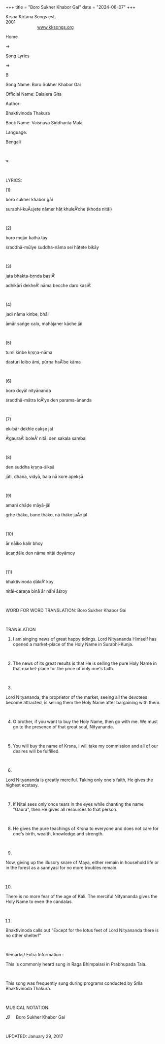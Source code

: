 +++ 
title = "Boro Sukher Khabor Gai"
date = "2024-08-07"
+++

Krsna Kirtana Songs est.
2001                                                                                                                                    
            
www.kksongs.org








Home
 
⇒
 
Song
Lyrics


⇒
 
B


Song
Name: Boro Sukher Khabor Gai


Official
Name: Dalalera Gita


Author:

Bhaktivinoda
Thakura


Book
Name: 
Vaisnava
Siddhanta Mala


Language:

Bengali


 








অ








 


LYRICS:


(1)


boro
sukher khabor gāi


surabhi-kuÃ±jete
nāmer hāṭ khuleÂ’che (khoda nitāi)


 


(2)


boro
mojār kathā tāy


śraddhā-mūlye
śuddha-nāma sei hāṭete bikāy


 


(3)


jata
bhakta-bṛnda basiÂ’


adhikārī
dekheÂ’ nāma becche daro kasiÂ’


 


(4)


jadi
nāma kinbe, bhāi


āmār
sańge calo, mahājaner kāche jāi


 


(5)


tumi
kinbe kṛṣṇa-nāma


dasturi
loibo āmi, pūrṇa haÂ’be kāma


 


(6)


boro
doyāl nityānanda


śraddhā-mātra
loÂ’ye den parama-ānanda


 


(7)


ek-bār
dekhle cakṣe jal


Â‘gauraÂ’
boleÂ’ nitāi den sakala sambal


 


(8)


den
śuddha kṛṣṇa-śikṣā


jāti,
dhana, vidyā, bala nā kore apekṣā


 


(9)


amani
chāḍe māyā-jāl


gṛhe
thāko, bane thāko, nā thāke jaÃ±jāl


 


(10)


ār
nāiko kalir bhoy


ācaṇḍāle
den nāma nitāi doyāmoy


 


(11)


bhaktivinoda
ḍākiÂ’ koy


nitāi-caraṇa
binā ār nāhi āśroy


 


WORD FOR WORD TRANSLATION: 
Boro Sukher Khabor
Gai


 


TRANSLATION


1) I
am singing news of great happy tidings. Lord Nityananda Himself has opened a
market-place of the Holy Name in Surabhi-Kunja.


 


2) The
news of its great results is that He is selling the pure Holy Name in that
market-place for the price of only one's faith.


 


3)
Lord Nityananda, the proprietor of the market, seeing all the devotees become
attracted, is selling them the Holy Name after bargaining with them.


 


4) O
brother, if you want to buy the Holy Name, then go with me. We must go to the
presence of that great soul, Nityananda.


 


5) You
will buy the name of Krsna, I will take my commission and all of our desires
will be fulfilled.


 


6)
Lord Nityananda is greatly merciful. Taking only one's faith, He gives the
highest ecstasy.


 


7) If
Nitai sees only once tears in the eyes while chanting the name
"Gaura", then He gives all resources to that person.


 


8) He
gives the pure teachings of Krsna to everyone and does not care for one's
birth, wealth, knowledge and strength.


 


9)
Now, giving up the illusory snare of Maya, either remain in household life or
in the forest as a sannyasi for no more troubles remain.


 


10)
There is no more fear of the age of Kali. The merciful Nityananda gives the
Holy Name to even the candalas.


 


11)
Bhaktivinoda calls out "Except for the lotus feet of Lord Nityananda there
is no other shelter!"


 


Remarks/ Extra Information
: 


This
is commonly heard sung in Raga Bhimpalasi in Prabhupada Tala.


 


This
song was frequently sung during programs conducted by Srila Bhaktivinoda Thakura.


 


MUSICAL NOTATION:


♫
    
Boro Sukher Khabor
Gai


 


UPDATED:
 January 29, 2017